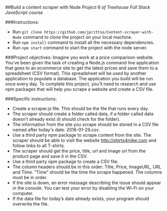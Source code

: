 ##Build a content scraper with Node
*Project 6 of Treehouse Full Stack JavaScript course*

###Instructions:
* Run `git clone https://github.com/jprittie/Content-scraper-with-Node` command to clone the project on your local machine.
* Run `npm install` command to install all the necessary dependencies.
* Run `npm start` command to start the project with the node server.


###Project objectives:
Imagine you work at a price comparison website. You’ve been given the task of creating a Node.js command line application that goes to an ecommerce site to get the latest prices and save them to a spreadsheet (CSV format). This spreadsheet will be used by another application to populate a database. The application you build will be run once every day. To complete this project, you'll need to research and use npm packages that will help you scrape a website and create a CSV file.

###Specific instructions:
* Create a scraper.js file. This should be the file that runs every day.
* The scraper should create a folder called data, if a folder called data doesn't already exist (it should check for the folder).
* The information from the site you scrape should be stored in a CSV file named after today's date:
2016-01-29.csv.
* Use a third party npm package to scrape content from the site. The scraper should be able to visit the website http://shirts4mike.com and follow links to all T-shirts.
* The scraper should get the price, title, url and image url from the product page and save it in the
CSV.
* Use a third party npm package to create a CSV file.
* The column headers should be in this order: Title, Price, ImageURL, URL and Time. "Time" should
be the time the scrape happened. The columns must be in order.
* If the site is down, an error message describing the issue should appear in the console. You can test
your error by disabling the Wi-Fi on your computer.
* If the data file for today’s date already exists, your program should overwrite the file.
